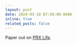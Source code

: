 ```yaml
---
layout: post
date: 2024-03-18 07:59:00-0400
inline: true
related_posts: false
---
```


Paper out on [PRX Life](https://journals.aps.org/prxlife/abstract/10.1103/PRXLife.2.013014).

